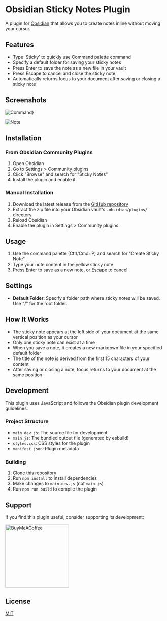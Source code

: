 # Obsidian Sticky Notes Plugin

A plugin for [Obsidian](https://obsidian.md) that allows you to create notes inline without moving your cursor.

## Features

- Type 'Sticky' to quickly use Command palette command
- Specify a default folder for saving your sticky notes
- Press Enter to save the note as a new file in your vault
- Press Escape to cancel and close the sticky note
- Automatically returns focus to your document after saving or closing a sticky note

## Screenshots

![Command}](https://tilt-vc-static.s3.us-east-1.amazonaws.com/obsidian-stickynote-github-pics/Screenshot+2025-03-07+at+11.17.46%E2%80%AFAM.png)

![Note](https://tilt-vc-static.s3.us-east-1.amazonaws.com/obsidian-stickynote-github-pics/Screenshot+2025-03-07+at+11.17.54%E2%80%AFAM.png)

## Installation

### From Obsidian Community Plugins

1. Open Obsidian
2. Go to Settings > Community plugins
3. Click "Browse" and search for "Sticky Notes"
4. Install the plugin and enable it

### Manual Installation

1. Download the latest release from the [GitHub repository](https://github.com/dpigera/obsidian-postit-extension/releases)
2. Extract the zip file into your Obsidian vault's `.obsidian/plugins/` directory
3. Reload Obsidian
4. Enable the plugin in Settings > Community plugins

## Usage

1. Use the command palette (Ctrl/Cmd+P) and search for "Create Sticky Note"
2. Type your note content in the yellow sticky note
3. Press Enter to save as a new note, or Escape to cancel

## Settings

- **Default Folder**: Specify a folder path where sticky notes will be saved. Use "/" for the root folder.

## How It Works

- The sticky note appears at the left side of your document at the same vertical position as your cursor
- Only one sticky note can exist at a time
- When you save a note, it creates a new markdown file in your specified default folder
- The title of the note is derived from the first 15 characters of your content
- After saving or closing a note, focus returns to your document at the same position

## Development

This plugin uses JavaScript and follows the Obsidian plugin development guidelines.

### Project Structure

- `main.dev.js`: The source file for development
- `main.js`: The bundled output file (generated by esbuild)
- `styles.css`: CSS styles for the plugin
- `manifest.json`: Plugin metadata

### Building

1. Clone this repository
2. Run `npm install` to install dependencies
3. Make changes to `main.dev.js` (not `main.js`)
4. Run `npm run build` to compile the plugin

## Support

If you find this plugin useful, consider supporting its development:

[<img src="https://cdn.buymeacoffee.com/buttons/v2/default-yellow.png" alt="BuyMeACoffee" width="200">](https://www.buymeacoffee.com/yourusername)

## License

[MIT](LICENSE) 